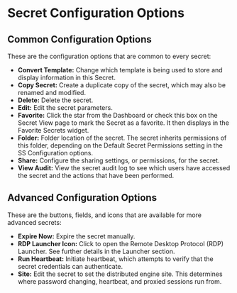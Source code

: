 [title]: # (Secret Configuration Options)
[tags]: # (Secret)
[priority]: # (1000)

# Secret Configuration Options

## Common Configuration Options

These are the configuration options that are common to every secret:

- **Convert Template:** Change which template is being used to store and display information in this Secret.
- **Copy Secret:** Create a duplicate copy of the secret, which may also be renamed and modified.
- **Delete:** Delete the secret.
- **Edit:** Edit the secret parameters.
- **Favorite:** Click the star from the Dashboard or check this box on the Secret View page to mark the Secret as a favorite. It then displays in the Favorite Secrets widget.
- **Folder:** Folder location of the secret. The secret inherits permissions of this folder, depending on the Default Secret Permissions setting in the SS Configuration options.
- **Share:** Configure the sharing settings, or permissions, for the secret.
- **View Audit:** View the secret audit log to see which users have accessed the secret and the actions that have been performed.

## Advanced Configuration Options

These are the buttons, fields, and icons that are available for more advanced secrets:

- **Expire Now:** Expire the secret manually.
- **RDP Launcher Icon:** Click to open the Remote Desktop Protocol (RDP) Launcher. See further details in the Launcher section.
- **Run Heartbeat:** Initiate heartbeat, which attempts to verify that the secret credentials can authenticate.
- **Site:** Edit the secret to set the distributed engine site. This determines where password changing, heartbeat, and proxied sessions run from.
